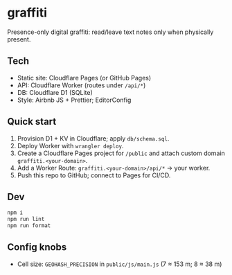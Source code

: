# graffiti
Presence-only digital graffiti: read/leave text notes only when physically present.

## Tech
- Static site: Cloudflare Pages (or GitHub Pages)
- API: Cloudflare Worker (routes under `/api/*`)
- DB: Cloudflare D1 (SQLite)
- Style: Airbnb JS + Prettier; EditorConfig

## Quick start
1. Provision D1 + KV in Cloudflare; apply `db/schema.sql`.
2. Deploy Worker with `wrangler deploy`.
3. Create a Cloudflare Pages project for `/public` and attach custom domain `graffiti.<your-domain>`.
4. Add a Worker Route: `graffiti.<your-domain>/api/*` → your worker.
5. Push this repo to GitHub; connect to Pages for CI/CD.

## Dev
```bash
npm i
npm run lint
npm run format
```

## Config knobs
- Cell size: `GEOHASH_PRECISION` in `public/js/main.js` (7 ≈ 153 m; 8 ≈ 38 m)
